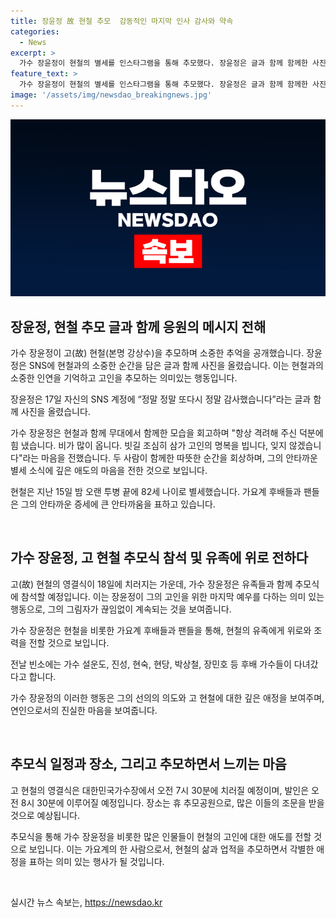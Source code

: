 ```yaml
---
title: 장윤정 故 현철 추모  감동적인 마지막 인사 감사와 약속
categories:
  - News
excerpt: >
  가수 장윤정이 현철의 별세를 인스타그램을 통해 추모했다. 장윤정은 글과 함께 함께한 사진을 게재하며 고 현철을 기억하며 그의 힘과 격려에 대해 감사함을 표현했다. 현철은 15일 별세했으며, 그의 영결식은 18일 오전 7시 30분에 치러진다고 밝혀졌다. 현철의 별세 소식에는 가수들과 팬들의 애도가 이어지고 있으며, 장윤정을 비롯한 후배 가수들이 빈소에 찾아가 기도를 표했다.
feature_text: >
  가수 장윤정이 현철의 별세를 인스타그램을 통해 추모했다. 장윤정은 글과 함께 함께한 사진을 게재하며 고 현철을 기억하며 그의 힘과 격려에 대해 감사함을 표현했다. 현철은 15일 별세했으며, 그의 영결식은 18일 오전 7시 30분에 치러진다고 밝혀졌다. 현철의 별세 소식에는 가수들과 팬들의 애도가 이어지고 있으며, 장윤정을 비롯한 후배 가수들이 빈소에 찾아가 기도를 표했다.
image: '/assets/img/newsdao_breakingnews.jpg'
---
```


<p><img src="/assets/img/newsdao_breakingnews.jpg" alt="ranknews 속보" /></p>

<h2 data-ke-size="size26">장윤정, 현철 추모 글과 함께 응원의 메시지 전해</h2>

<p>가수 장윤정이 고(故) 현철(본명 강상수)을 추모하며 소중한 추억을 공개했습니다. 장윤정은 SNS에 현철과의 소중한 순간을 담은 글과 함께 사진을 올렸습니다. 이는 현철과의 소중한 인연을 기억하고 고인을 추모하는 의미있는 행동입니다.</p>

<p data-ke-size="size16">장윤정은 17일 자신의 SNS 계정에 “정말 정말 또다시 정말 감사했습니다”라는 글과 함께 사진을 올렸습니다.</p>

<p>가수 장윤정은 현철과 함께 무대에서 함께한 모습을 회고하며 "항상 격려해 주신 덕분에 힘 냈습니다. 비가 많이 옵니다. 빗길 조심히 삼가 고인의 명복을 빕니다, 잊지 않겠습니다"라는 마음을 전했습니다. 두 사람이 함께한 따뜻한 순간을 회상하며, 그의 안타까운 별세 소식에 깊은 애도의 마음을 전한 것으로 보입니다.</p>

<p data-ke-size="size16">현철은 지난 15일 밤 오랜 투병 끝에 82세 나이로 별세했습니다. 가요계 후배들과 팬들은 그의 안타까운 증세에 큰 안타까움을 표하고 있습니다.</p>

<p data-ke-size="size16">&nbsp;</p>

<h2 data-ke-size="size26">가수 장윤정, 고 현철 추모식 참석 및 유족에 위로 전하다</h2>

<p>고(故) 현철의 영결식이 18일에 치러지는 가운데, 가수 장윤정은 유족들과 함께 추모식에 참석할 예정입니다. 이는 장윤정이 그의 고인을 위한 마지막 예우를 다하는 의미 있는 행동으로, 그의 그림자가 끊임없이 계속되는 것을 보여줍니다.</p>

<p>가수 장윤정은 현철을 비롯한 가요계 후배들과 팬들을 통해, 현철의 유족에게 위로와 조력을 전할 것으로 보입니다. </p>

<p data-ke-size="size16">전날 빈소에는 가수 설운도, 진성, 현숙, 현당, 박상철, 장민호 등 후배 가수들이 다녀갔다고 합니다.</p>

<p>가수 장윤정의 이러한 행동은 그의 선의의 의도와 고 현철에 대한 깊은 애정을 보여주며, 연인으로서의 진실한 마음을 보여줍니다.</p>

<p data-ke-size="size16">&nbsp;</p>

<h2 data-ke-size="size26">추모식 일정과 장소, 그리고 추모하면서 느끼는 마음</h2>

<p>고 현철의 영결식은 대한민국가수장에서 오전 7시 30분에 치러질 예정이며, 발인은 오전 8시 30분에 이루어질 예정입니다. 장소는 휴 추모공원으로, 많은 이들의 조문을 받을 것으로 예상됩니다.</p>

<p>추모식을 통해 가수 장윤정을 비롯한 많은 인물들이 현철의 고인에 대한 애도를 전할 것으로 보입니다. 이는 가요계의 한 사람으로서, 현철의 삶과 업적을 추모하면서 각별한 애정을 표하는 의미 있는 행사가 될 것입니다.</p>

<p data-ke-size="size16">&nbsp;</p>
실시간 뉴스 속보는, <a href="https://newsdao.kr" rel="dofollow">https://newsdao.kr</a>


